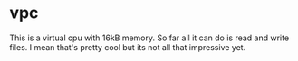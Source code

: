 vpc
===

This is a virtual cpu with 16kB memory. So far all it can do is read
and write files. I mean that's pretty cool but its not all that
impressive yet.
